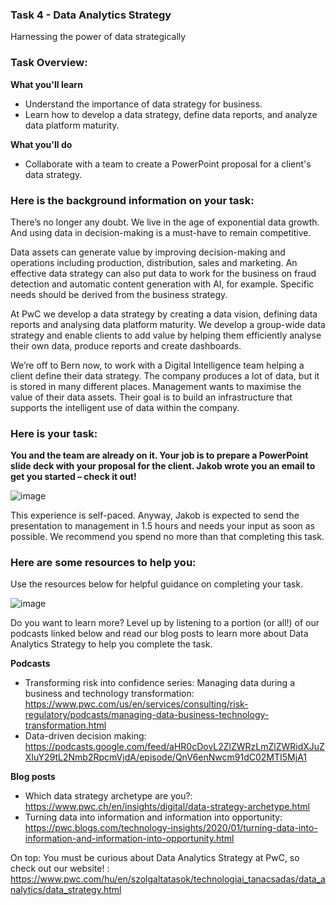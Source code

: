 <h3>Task 4 - Data Analytics Strategy</h3>
Harnessing the power of data strategically

<h3>Task Overview:</h3>

<b>What you'll learn</b>

 - Understand the importance of data strategy for business.
 - Learn how to develop a data strategy, define data reports, and analyze data platform maturity.

<b>What you'll do</b>

 - Collaborate with a team to create a PowerPoint proposal for a client's data strategy.

<h3>Here is the background information on your task:</h3>
There’s no longer any doubt. We live in the age of exponential data growth. And using data in decision-making is a must-have to remain competitive.

Data assets can generate value by improving decision-making and operations including production, distribution, sales and marketing. An effective data strategy can also put data to work for the business on fraud detection and automatic content generation with AI, for example. Specific needs should be derived from the business strategy.

At PwC we develop a data strategy by creating a data vision, defining data reports and analysing data platform maturity. We develop a group-wide data strategy and enable clients to add value by helping them efficiently analyse their own data, produce reports and create dashboards.

We’re off to Bern now, to work with a Digital Intelligence team helping a client define their data strategy. The company produces a lot of data, but it is stored in many different places. Management wants to maximise the value of their data assets. Their goal is to build an infrastructure that supports the intelligent use of data within the company.

<h3>Here is your task:</h3>
<b>You and the team are already on it. Your job is to prepare a PowerPoint slide deck with your proposal for the client. Jakob wrote you an email to get you started – check it out!</b>

![image](https://github.com/Akshay-Paunikar/Forage_Virtual_Internship_Program/assets/86560684/1b4db881-ce13-42f6-8f94-f77e7a67d33f)

This experience is self-paced. Anyway, Jakob is expected to send the presentation to management in 1.5 hours and needs your input as soon as possible. We recommend you spend no more than that completing this task.

<h3>Here are some resources to help you:</h3>
Use the resources below for helpful guidance on completing your task.

![image](https://github.com/Akshay-Paunikar/Forage_Virtual_Internship_Program/assets/86560684/c0b2ffd2-dd47-4ea1-96da-fb8f0dfaedee)

Do you want to learn more? Level up by listening to a portion (or all!) of our podcasts linked below and read our blog posts to learn more about Data Analytics Strategy to help you complete the task.

<b>Podcasts</b>

 - Transforming risk into confidence series: Managing data during a business and technology transformation: https://www.pwc.com/us/en/services/consulting/risk-regulatory/podcasts/managing-data-business-technology-transformation.html
 - Data-driven decision making: https://podcasts.google.com/feed/aHR0cDovL2ZlZWRzLmZlZWRidXJuZXIuY29tL2Nmb2RpcmVjdA/episode/QnV6enNwcm91dC02MTI5MjA1 

<b>Blog posts</b>

 - Which data strategy archetype are you?: https://www.pwc.ch/en/insights/digital/data-strategy-archetype.html
 - Turning data into information and information into opportunity: https://pwc.blogs.com/technology-insights/2020/01/turning-data-into-information-and-information-into-opportunity.html 

On top: You must be curious about Data Analytics Strategy at PwC, so check out our website! : https://www.pwc.com/hu/en/szolgaltatasok/technologiai_tanacsadas/data_analytics/data_strategy.html
